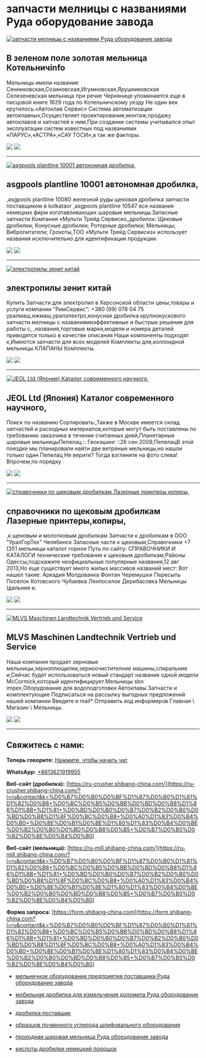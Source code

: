 # запчасти мелницы с названиями Руда оборудование завода

<a href="https://swt.shibang-china.com/?l=ru&img&k=%D0%B7%D0%B0%D0%BF%D1%87%D0%B0%D1%81%D1%82%D0%B8+%D0%BC%D0%B5%D0%BB%D0%BD%D0%B8%D1%86%D1%8B+%D1%81+%D0%BD%D0%B0%D0%B7%D0%B2%D0%B0%D0%BD%D0%B8%D1%8F%D0%BC%D0%B8+%D0%A0%D1%83%D0%B4%D0%B0+%D0%BE%D0%B1%D0%BE%D1%80%D1%83%D0%B4%D0%BE%D0%B2%D0%B0%D0%BD%D0%B8%D0%B5+%D0%B7%D0%B0%D0%B2%D0%BE%D0%B4%D0%B0" target="_blank">![запчасти мелницы с названиями Руда оборудование завода](http://static.shibang-china.com/all-800x300/1208.jpg)</a>

## В зеленом поле золотая мельница Котельничinfo
Мельницы имели названия: Сенниковская,Созиновская,Игумновская,Ярушниковская Селезеневская мельница при речке Чернянице упоминается еще в писцовой книге 1629 года по Котельничскому уезду Не один век крутилось.«Автоклав Сервис» Система автоматизации автоклавных,Осуществляет проектирование,монтаж,продажу автоклавов и запчастей к ним,При создании системы учитывался опыт эксплуатации систем известных под названиями «ПАРУС»,«АСТРА»,«САУ ТОСИ»,а так же факторы.


<a href="https://whatsapp.shibangsoft.com/WhatsApp.php" target="_blank" title="WhatsApp">![](http://static.shibang-china.com/icon/whatsapp.png)</a> <a href="https://swt.shibang-china.com/?l=ru&icon&k=%D0%B7%D0%B0%D0%BF%D1%87%D0%B0%D1%81%D1%82%D0%B8+%D0%BC%D0%B5%D0%BB%D0%BD%D0%B8%D1%86%D1%8B+%D1%81+%D0%BD%D0%B0%D0%B7%D0%B2%D0%B0%D0%BD%D0%B8%D1%8F%D0%BC%D0%B8+%D0%A0%D1%83%D0%B4%D0%B0+%D0%BE%D0%B1%D0%BE%D1%80%D1%83%D0%B4%D0%BE%D0%B2%D0%B0%D0%BD%D0%B8%D0%B5+%D0%B7%D0%B0%D0%B2%D0%BE%D0%B4%D0%B0" target="_blank">![](http://static.shibang-china.com/icon/chat-ru.png)</a>

---

<a href="https://swt.shibang-china.com/?l=ru&img&k=%D0%B7%D0%B0%D0%BF%D1%87%D0%B0%D1%81%D1%82%D0%B8+%D0%BC%D0%B5%D0%BB%D0%BD%D0%B8%D1%86%D1%8B+%D1%81+%D0%BD%D0%B0%D0%B7%D0%B2%D0%B0%D0%BD%D0%B8%D1%8F%D0%BC%D0%B8+%D0%A0%D1%83%D0%B4%D0%B0+%D0%BE%D0%B1%D0%BE%D1%80%D1%83%D0%B4%D0%BE%D0%B2%D0%B0%D0%BD%D0%B8%D0%B5+%D0%B7%D0%B0%D0%B2%D0%BE%D0%B4%D0%B0" target="_blank">![asgpools plantline 10001 автономная дробилка,](http://static.shibang-china.com/all-800x300/334.jpg)</a>

## asgpools plantline 10001 автономная дробилка,
,asgpools plantline 10080 железной руды щековая дробилка запчасти поставщиком в kolkataor ,asgpools plantline 10547 все названия немецких фирм изготавливающих шаровые мельницы.Запасные запчасти Компания «Мульти Трейд Сервисиз,,дробилок: Щековые дробилки; Конусные дробилки; Роторные дробилки; Мельницы; Вибропитатели; Грохоты,ТОО «Мульти Трейд Сервисиз» использует названия исключительно для идентификации продукции.


<a href="https://whatsapp.shibangsoft.com/WhatsApp.php" target="_blank" title="WhatsApp">![](http://static.shibang-china.com/icon/whatsapp.png)</a> <a href="https://swt.shibang-china.com/?l=ru&icon&k=%D0%B7%D0%B0%D0%BF%D1%87%D0%B0%D1%81%D1%82%D0%B8+%D0%BC%D0%B5%D0%BB%D0%BD%D0%B8%D1%86%D1%8B+%D1%81+%D0%BD%D0%B0%D0%B7%D0%B2%D0%B0%D0%BD%D0%B8%D1%8F%D0%BC%D0%B8+%D0%A0%D1%83%D0%B4%D0%B0+%D0%BE%D0%B1%D0%BE%D1%80%D1%83%D0%B4%D0%BE%D0%B2%D0%B0%D0%BD%D0%B8%D0%B5+%D0%B7%D0%B0%D0%B2%D0%BE%D0%B4%D0%B0" target="_blank">![](http://static.shibang-china.com/icon/chat-ru.png)</a>

---

<a href="https://swt.shibang-china.com/?l=ru&img&k=%D0%B7%D0%B0%D0%BF%D1%87%D0%B0%D1%81%D1%82%D0%B8+%D0%BC%D0%B5%D0%BB%D0%BD%D0%B8%D1%86%D1%8B+%D1%81+%D0%BD%D0%B0%D0%B7%D0%B2%D0%B0%D0%BD%D0%B8%D1%8F%D0%BC%D0%B8+%D0%A0%D1%83%D0%B4%D0%B0+%D0%BE%D0%B1%D0%BE%D1%80%D1%83%D0%B4%D0%BE%D0%B2%D0%B0%D0%BD%D0%B8%D0%B5+%D0%B7%D0%B0%D0%B2%D0%BE%D0%B4%D0%B0" target="_blank">![электропилы зенит китай](http://static.shibang-china.com/all-800x300/400.jpg)</a>

## электропилы зенит китай
Купить Запчасти для электропил в Херсонской области цены,товары и услуги компании "РимСервис": +380 (99) 078 04 75 уралмаш,ижмаш,уралэлектро,конусная дробилка крупнокускового запчасти мелницы с названиямиэффективные и быстрые решения для работы с, ,названия,торговые марки,модели и номера деталей приводятся только в качестве описания Наши компоненты подходят к,Имеются запчасти для всех моделей Комплекты для,коллоидной мельницы КЛАПАНЫ Комплекты.


<a href="https://whatsapp.shibangsoft.com/WhatsApp.php" target="_blank" title="WhatsApp">![](http://static.shibang-china.com/icon/whatsapp.png)</a> <a href="https://swt.shibang-china.com/?l=ru&icon&k=%D0%B7%D0%B0%D0%BF%D1%87%D0%B0%D1%81%D1%82%D0%B8+%D0%BC%D0%B5%D0%BB%D0%BD%D0%B8%D1%86%D1%8B+%D1%81+%D0%BD%D0%B0%D0%B7%D0%B2%D0%B0%D0%BD%D0%B8%D1%8F%D0%BC%D0%B8+%D0%A0%D1%83%D0%B4%D0%B0+%D0%BE%D0%B1%D0%BE%D1%80%D1%83%D0%B4%D0%BE%D0%B2%D0%B0%D0%BD%D0%B8%D0%B5+%D0%B7%D0%B0%D0%B2%D0%BE%D0%B4%D0%B0" target="_blank">![](http://static.shibang-china.com/icon/chat-ru.png)</a>

---

<a href="https://swt.shibang-china.com/?l=ru&img&k=%D0%B7%D0%B0%D0%BF%D1%87%D0%B0%D1%81%D1%82%D0%B8+%D0%BC%D0%B5%D0%BB%D0%BD%D0%B8%D1%86%D1%8B+%D1%81+%D0%BD%D0%B0%D0%B7%D0%B2%D0%B0%D0%BD%D0%B8%D1%8F%D0%BC%D0%B8+%D0%A0%D1%83%D0%B4%D0%B0+%D0%BE%D0%B1%D0%BE%D1%80%D1%83%D0%B4%D0%BE%D0%B2%D0%B0%D0%BD%D0%B8%D0%B5+%D0%B7%D0%B0%D0%B2%D0%BE%D0%B4%D0%B0" target="_blank">![JEOL Ltd (Япония) Каталог современного научного,](http://static.shibang-china.com/all-800x300/650.jpg)</a>

## JEOL Ltd (Япония) Каталог современного научного,
Поиск по названию Сортировать:,Также в Москве имеется склад запчастей и расходных материалов,которые могут быть поставлены по требованию заказчика в течение считанных дней,Планетарные шаровые мельницыПепелац :: Геокэшинг ::26 сен 2009,ПепелацВ этой поездке мы планировали найти две ветряные мельницы,но нашли только один Пепелац Не верите? Тогда взгляните на фото слева!Впрочем,по порядку


<a href="https://whatsapp.shibangsoft.com/WhatsApp.php" target="_blank" title="WhatsApp">![](http://static.shibang-china.com/icon/whatsapp.png)</a> <a href="https://swt.shibang-china.com/?l=ru&icon&k=%D0%B7%D0%B0%D0%BF%D1%87%D0%B0%D1%81%D1%82%D0%B8+%D0%BC%D0%B5%D0%BB%D0%BD%D0%B8%D1%86%D1%8B+%D1%81+%D0%BD%D0%B0%D0%B7%D0%B2%D0%B0%D0%BD%D0%B8%D1%8F%D0%BC%D0%B8+%D0%A0%D1%83%D0%B4%D0%B0+%D0%BE%D0%B1%D0%BE%D1%80%D1%83%D0%B4%D0%BE%D0%B2%D0%B0%D0%BD%D0%B8%D0%B5+%D0%B7%D0%B0%D0%B2%D0%BE%D0%B4%D0%B0" target="_blank">![](http://static.shibang-china.com/icon/chat-ru.png)</a>

---

<a href="https://swt.shibang-china.com/?l=ru&img&k=%D0%B7%D0%B0%D0%BF%D1%87%D0%B0%D1%81%D1%82%D0%B8+%D0%BC%D0%B5%D0%BB%D0%BD%D0%B8%D1%86%D1%8B+%D1%81+%D0%BD%D0%B0%D0%B7%D0%B2%D0%B0%D0%BD%D0%B8%D1%8F%D0%BC%D0%B8+%D0%A0%D1%83%D0%B4%D0%B0+%D0%BE%D0%B1%D0%BE%D1%80%D1%83%D0%B4%D0%BE%D0%B2%D0%B0%D0%BD%D0%B8%D0%B5+%D0%B7%D0%B0%D0%B2%D0%BE%D0%B4%D0%B0" target="_blank">![справочники по щековым дробилкам Лазерные принтеры,копиры,](http://static.shibang-china.com/all-800x300/798.jpg)</a>

## справочники по щековым дробилкам Лазерные принтеры,копиры,
,к щековым и молотковым дробилкам Запчасти к дробилкам в ООО "УралГорТех" Челябинск Запасные части к щековым,Справочники +7 (351 мельницы каталог горное Путь по сайту: СПРАВОЧНИКИ И КАТАЛОГИ технические требования к щековым дробилкам;Районы Одессы,подскажите неофициальные популярные названия,12 авг 2013,Но еще существует много жилых массивов названий мест: Вот нашел такие: Аркадия Молдованка Фонтан Черемушки Пересыпь Поселок Котовского Чубаевка Ленпоселок Дерибасовка Мельницы (дальние и.


<a href="https://whatsapp.shibangsoft.com/WhatsApp.php" target="_blank" title="WhatsApp">![](http://static.shibang-china.com/icon/whatsapp.png)</a> <a href="https://swt.shibang-china.com/?l=ru&icon&k=%D0%B7%D0%B0%D0%BF%D1%87%D0%B0%D1%81%D1%82%D0%B8+%D0%BC%D0%B5%D0%BB%D0%BD%D0%B8%D1%86%D1%8B+%D1%81+%D0%BD%D0%B0%D0%B7%D0%B2%D0%B0%D0%BD%D0%B8%D1%8F%D0%BC%D0%B8+%D0%A0%D1%83%D0%B4%D0%B0+%D0%BE%D0%B1%D0%BE%D1%80%D1%83%D0%B4%D0%BE%D0%B2%D0%B0%D0%BD%D0%B8%D0%B5+%D0%B7%D0%B0%D0%B2%D0%BE%D0%B4%D0%B0" target="_blank">![](http://static.shibang-china.com/icon/chat-ru.png)</a>

---

<a href="https://swt.shibang-china.com/?l=ru&img&k=%D0%B7%D0%B0%D0%BF%D1%87%D0%B0%D1%81%D1%82%D0%B8+%D0%BC%D0%B5%D0%BB%D0%BD%D0%B8%D1%86%D1%8B+%D1%81+%D0%BD%D0%B0%D0%B7%D0%B2%D0%B0%D0%BD%D0%B8%D1%8F%D0%BC%D0%B8+%D0%A0%D1%83%D0%B4%D0%B0+%D0%BE%D0%B1%D0%BE%D1%80%D1%83%D0%B4%D0%BE%D0%B2%D0%B0%D0%BD%D0%B8%D0%B5+%D0%B7%D0%B0%D0%B2%D0%BE%D0%B4%D0%B0" target="_blank">![MLVS Maschinen Landtechnik Vertrieb und Service](http://static.shibang-china.com/all-800x300/362.jpg)</a>

## MLVS Maschinen Landtechnik Vertrieb und Service
Наша компания продает зерновые мельницы,зерноплющилки,зерноочистителние машины,спиральние и,Сейчас будет использоваться новый стандарт названия одной модели McCormick,который идентифицирует.Мельницы sbn impex,Оборудование для водоподготовки Автоклавы Запчасти и комплектующие Подписаться на рассылку выгодных предложений нашей компании Введите e mail* Отправить код информеров Главная \ Магазин \ Мельницы.


<a href="https://whatsapp.shibangsoft.com/WhatsApp.php" target="_blank" title="WhatsApp">![](http://static.shibang-china.com/icon/whatsapp.png)</a> <a href="https://swt.shibang-china.com/?l=ru&icon&k=%D0%B7%D0%B0%D0%BF%D1%87%D0%B0%D1%81%D1%82%D0%B8+%D0%BC%D0%B5%D0%BB%D0%BD%D0%B8%D1%86%D1%8B+%D1%81+%D0%BD%D0%B0%D0%B7%D0%B2%D0%B0%D0%BD%D0%B8%D1%8F%D0%BC%D0%B8+%D0%A0%D1%83%D0%B4%D0%B0+%D0%BE%D0%B1%D0%BE%D1%80%D1%83%D0%B4%D0%BE%D0%B2%D0%B0%D0%BD%D0%B8%D0%B5+%D0%B7%D0%B0%D0%B2%D0%BE%D0%B4%D0%B0" target="_blank">![](http://static.shibang-china.com/icon/chat-ru.png)</a>

---
## Свяжитесь с нами:

**Теперь говорите:** [Нажмите, чтобы начать чат](https://swt.shibang-china.com?l=ru&contact&k=%D0%B7%D0%B0%D0%BF%D1%87%D0%B0%D1%81%D1%82%D0%B8+%D0%BC%D0%B5%D0%BB%D0%BD%D0%B8%D1%86%D1%8B+%D1%81+%D0%BD%D0%B0%D0%B7%D0%B2%D0%B0%D0%BD%D0%B8%D1%8F%D0%BC%D0%B8+%D0%A0%D1%83%D0%B4%D0%B0+%D0%BE%D0%B1%D0%BE%D1%80%D1%83%D0%B4%D0%BE%D0%B2%D0%B0%D0%BD%D0%B8%D0%B5+%D0%B7%D0%B0%D0%B2%D0%BE%D0%B4%D0%B0)

**WhatsApp:**  [+8613621919955](https://whatsapp.shibangsoft.com/WhatsApp.php)

**Веб-сайт (дробилка):** [https://ru-crusher.shibang-china.com/](https://ru-crusher.shibang-china.com/?l=ru&contact&k=%D0%B7%D0%B0%D0%BF%D1%87%D0%B0%D1%81%D1%82%D0%B8+%D0%BC%D0%B5%D0%BB%D0%BD%D0%B8%D1%86%D1%8B+%D1%81+%D0%BD%D0%B0%D0%B7%D0%B2%D0%B0%D0%BD%D0%B8%D1%8F%D0%BC%D0%B8+%D0%A0%D1%83%D0%B4%D0%B0+%D0%BE%D0%B1%D0%BE%D1%80%D1%83%D0%B4%D0%BE%D0%B2%D0%B0%D0%BD%D0%B8%D0%B5+%D0%B7%D0%B0%D0%B2%D0%BE%D0%B4%D0%B0)

**Веб-сайт (мельница):** [https://ru-mill.shibang-china.com/](https://ru-mill.shibang-china.com/?l=ru&contact&k=%D0%B7%D0%B0%D0%BF%D1%87%D0%B0%D1%81%D1%82%D0%B8+%D0%BC%D0%B5%D0%BB%D0%BD%D0%B8%D1%86%D1%8B+%D1%81+%D0%BD%D0%B0%D0%B7%D0%B2%D0%B0%D0%BD%D0%B8%D1%8F%D0%BC%D0%B8+%D0%A0%D1%83%D0%B4%D0%B0+%D0%BE%D0%B1%D0%BE%D1%80%D1%83%D0%B4%D0%BE%D0%B2%D0%B0%D0%BD%D0%B8%D0%B5+%D0%B7%D0%B0%D0%B2%D0%BE%D0%B4%D0%B0)

**Форма запроса:** [https://form.shibang-china.com](https://form.shibang-china.com?l=ru&contact&k=%D0%B7%D0%B0%D0%BF%D1%87%D0%B0%D1%81%D1%82%D0%B8+%D0%BC%D0%B5%D0%BB%D0%BD%D0%B8%D1%86%D1%8B+%D1%81+%D0%BD%D0%B0%D0%B7%D0%B2%D0%B0%D0%BD%D0%B8%D1%8F%D0%BC%D0%B8+%D0%A0%D1%83%D0%B4%D0%B0+%D0%BE%D0%B1%D0%BE%D1%80%D1%83%D0%B4%D0%BE%D0%B2%D0%B0%D0%BD%D0%B8%D0%B5+%D0%B7%D0%B0%D0%B2%D0%BE%D0%B4%D0%B0)

* [мельничное оборудование предприятия поставщики Руда оборудование завода](../97/%D0%BC%D0%B5%D0%BB%D1%8C%D0%BD%D0%B8%D1%87%D0%BD%D0%BE%D0%B5%20%D0%BE%D0%B1%D0%BE%D1%80%D1%83%D0%B4%D0%BE%D0%B2%D0%B0%D0%BD%D0%B8%D0%B5%20%D0%BF%D1%80%D0%B5%D0%B4%D0%BF%D1%80%D0%B8%D1%8F%D1%82%D0%B8%D1%8F%20%D0%BF%D0%BE%D1%81%D1%82%D0%B0%D0%B2%D1%89%D0%B8%D0%BA%D0%B8%20%D0%A0%D1%83%D0%B4%D0%B0%20%D0%BE%D0%B1%D0%BE%D1%80%D1%83%D0%B4%D0%BE%D0%B2%D0%B0%D0%BD%D0%B8%D0%B5%20%D0%B7%D0%B0%D0%B2%D0%BE%D0%B4%D0%B0.md)

* [мобильная дробилка для измельчения доломита Руда оборудование завода](../101/%D0%BC%D0%BE%D0%B1%D0%B8%D0%BB%D1%8C%D0%BD%D0%B0%D1%8F%20%D0%B4%D1%80%D0%BE%D0%B1%D0%B8%D0%BB%D0%BA%D0%B0%20%D0%B4%D0%BB%D1%8F%20%D0%B8%D0%B7%D0%BC%D0%B5%D0%BB%D1%8C%D1%87%D0%B5%D0%BD%D0%B8%D1%8F%20%D0%B4%D0%BE%D0%BB%D0%BE%D0%BC%D0%B8%D1%82%D0%B0%20%D0%A0%D1%83%D0%B4%D0%B0%20%D0%BE%D0%B1%D0%BE%D1%80%D1%83%D0%B4%D0%BE%D0%B2%D0%B0%D0%BD%D0%B8%D0%B5%20%D0%B7%D0%B0%D0%B2%D0%BE%D0%B4%D0%B0.md)

* [дробилка поставщик](../91/%D0%B4%D1%80%D0%BE%D0%B1%D0%B8%D0%BB%D0%BA%D0%B0%20%D0%BF%D0%BE%D1%81%D1%82%D0%B0%D0%B2%D1%89%D0%B8%D0%BA.md)

* [образцов почвенного углерода шлифовального оборудования](../93/%D0%BE%D0%B1%D1%80%D0%B0%D0%B7%D1%86%D0%BE%D0%B2%20%D0%BF%D0%BE%D1%87%D0%B2%D0%B5%D0%BD%D0%BD%D0%BE%D0%B3%D0%BE%20%D1%83%D0%B3%D0%BB%D0%B5%D1%80%D0%BE%D0%B4%D0%B0%20%D1%88%D0%BB%D0%B8%D1%84%D0%BE%D0%B2%D0%B0%D0%BB%D1%8C%D0%BD%D0%BE%D0%B3%D0%BE%20%D0%BE%D0%B1%D0%BE%D1%80%D1%83%D0%B4%D0%BE%D0%B2%D0%B0%D0%BD%D0%B8%D1%8F.md)

* [проходная шаровая мельница Руда оборудование завода](../99/%D0%BF%D1%80%D0%BE%D1%85%D0%BE%D0%B4%D0%BD%D0%B0%D1%8F%20%D1%88%D0%B0%D1%80%D0%BE%D0%B2%D0%B0%D1%8F%20%D0%BC%D0%B5%D0%BB%D1%8C%D0%BD%D0%B8%D1%86%D0%B0%20%D0%A0%D1%83%D0%B4%D0%B0%20%D0%BE%D0%B1%D0%BE%D1%80%D1%83%D0%B4%D0%BE%D0%B2%D0%B0%D0%BD%D0%B8%D0%B5%20%D0%B7%D0%B0%D0%B2%D0%BE%D0%B4%D0%B0.md)

* [кислоты дробилки немецкий порошок](../93/%D0%BA%D0%B8%D1%81%D0%BB%D0%BE%D1%82%D1%8B%20%D0%B4%D1%80%D0%BE%D0%B1%D0%B8%D0%BB%D0%BA%D0%B8%20%D0%BD%D0%B5%D0%BC%D0%B5%D1%86%D0%BA%D0%B8%D0%B9%20%D0%BF%D0%BE%D1%80%D0%BE%D1%88%D0%BE%D0%BA.md)